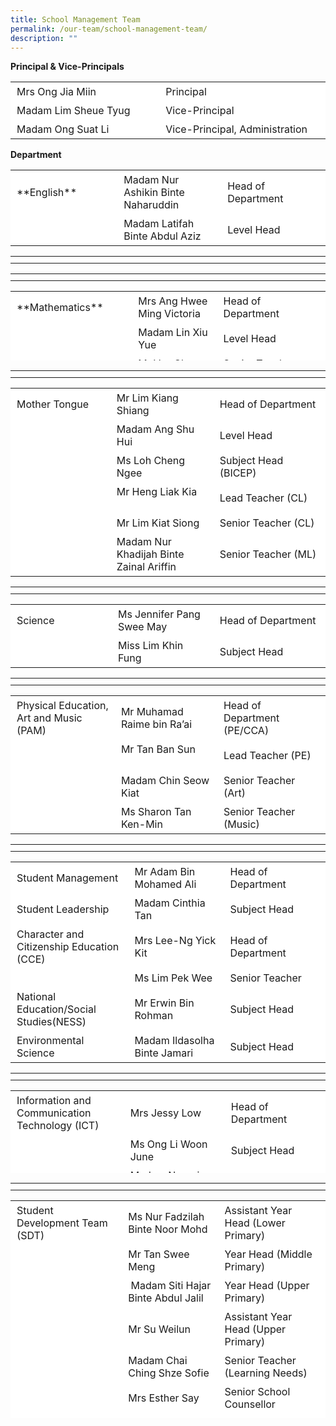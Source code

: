```yaml
---
title: School Management Team
permalink: /our-team/school-management-team/
description: ""
---
```

**Principal & Vice-Principals**


 <table border="0" style="box-sizing: inherit; border-collapse: collapse; border-spacing: 0px; max-width: 100%; width: 792.225px;"><tbody style="box-sizing: inherit;"><tr style="box-sizing: inherit; background: rgb(255, 255, 255);"><td style="box-sizing: inherit; padding: 5px 10px; width: 395.612px;">Mrs Ong Jia Miin</td><td style="box-sizing: inherit; padding: 5px 10px; width: 395.612px;">Principal</td></tr><tr style="box-sizing: inherit; background: rgb(255, 255, 255);"><td style="box-sizing: inherit; padding: 5px 10px; width: 395.612px;">Madam Lim Sheue Tyug</td><td style="box-sizing: inherit; padding: 5px 10px; width: 395.612px;">Vice-Principal</td></tr><tr style="box-sizing: inherit; background: rgb(255, 255, 255);"><td style="box-sizing: inherit; padding: 5px 10px; width: 395.612px;">Madam Ong Suat Li</td><td style="box-sizing: inherit; padding: 5px 10px; width: 395.612px;">Vice-Principal, Administration</td></tr></tbody></table>

**Department**

<table border="0" style="box-sizing: inherit; border-collapse: collapse; border-spacing: 0px; max-width: 100%; width: 792.225px;"><tbody style="box-sizing: inherit;"><tr style="box-sizing: inherit; background: rgb(255, 255, 255);"><td style="box-sizing: inherit; padding: 5px 10px; width: 263.737px;">**English**</td><td style="box-sizing: inherit; padding: 5px 10px; width: 263.737px;">Madam Nur Ashikin Binte Naharuddin</td><td style="box-sizing: inherit; padding: 5px 10px; width: 263.75px;">Head of Department</td></tr><tr style="box-sizing: inherit; background: rgb(255, 255, 255);"><td style="box-sizing: inherit; padding: 5px 10px; width: 263.737px;">&nbsp;</td><td style="box-sizing: inherit; padding: 5px 10px; width: 263.737px;">Madam Latifah Binte Abdul Aziz</td><td style="box-sizing: inherit; padding: 5px 10px; width: 263.75px;">Level Head</td></tr></tbody></table>

<table border="0" style="box-sizing: inherit; border-collapse: collapse; border-spacing: 0px; max-width: 100%; width: 792.225px;"><tbody style="box-sizing: inherit;"><tr style="box-sizing: inherit; background: rgb(255, 255, 255);"><td style="box-sizing: inherit; padding: 5px 10px; width: 263.737px;"></td><td style="box-sizing: inherit; padding: 5px 10px; width: 263.737px;"></td><td style="box-sizing: inherit; padding: 5px 10px; width: 263.75px;"></td></tr></tbody></table>

<table border="0" style="box-sizing: inherit; border-collapse: collapse; border-spacing: 0px; max-width: 100%; width: 792.225px;"><tbody style="box-sizing: inherit;"><tr style="box-sizing: inherit; background: rgb(255, 255, 255);"><td style="box-sizing: inherit; padding: 5px 10px; width: 263.737px;"></td><td style="box-sizing: inherit; padding: 5px 10px; width: 263.737px;"></td><td style="box-sizing: inherit; padding: 5px 10px; width: 263.75px;"></td></tr></tbody></table>




<table border="0" style="box-sizing: inherit; border-collapse: collapse; border-spacing: 0px; max-width: 100%; width: 792.225px; height: 111px;"><tbody style="box-sizing: inherit;"><tr style="box-sizing: inherit; background: rgb(255, 255, 255); height: 44px;"><td style="box-sizing: inherit; padding: 5px 10px; width: 263.737px; height: 44px;">**Mathematics**</td><td style="box-sizing: inherit; padding: 5px 10px; width: 263.737px; height: 44px;">Mrs Ang Hwee Ming Victoria</td><td style="box-sizing: inherit; padding: 5px 10px; width: 263.75px; height: 44px;">Head of Department</td></tr><tr style="box-sizing: inherit; background: rgb(255, 255, 255); height: 23px;"><td style="box-sizing: inherit; padding: 5px 10px; width: 263.737px; height: 23px;">&nbsp;</td><td style="box-sizing: inherit; padding: 5px 10px; width: 263.737px; height: 23px;">Madam Lin Xiu Yue</td><td style="box-sizing: inherit; padding: 5px 10px; width: 263.75px; height: 23px;">Level Head</td></tr><tr style="box-sizing: inherit; background: rgb(255, 255, 255); height: 44px;"><td style="box-sizing: inherit; padding: 5px 10px; width: 263.737px; height: 44px;">&nbsp;</td><td style="box-sizing: inherit; padding: 5px 10px; width: 263.737px; height: 44px;">Mr Ves Chee Kim Lee</td><td style="box-sizing: inherit; padding: 5px 10px; width: 263.75px; height: 44px;">Senior Teacher (Mathematics)</td></tr></tbody></table>

<table border="0" style="box-sizing: inherit; border-collapse: collapse; border-spacing: 0px; max-width: 100%; width: 792.225px;"><tbody style="box-sizing: inherit;"><tr style="box-sizing: inherit; background: rgb(255, 255, 255);"><td style="box-sizing: inherit; padding: 5px 10px; width: 263.737px;"></td><td style="box-sizing: inherit; padding: 5px 10px; width: 263.737px;"></td><td style="box-sizing: inherit; padding: 5px 10px; width: 263.75px;"></td></tr></tbody></table>

<table border="0" style="box-sizing: inherit; border-collapse: collapse; border-spacing: 0px; max-width: 100%; width: 792.225px;"><tbody style="box-sizing: inherit;"><tr style="box-sizing: inherit; background: rgb(255, 255, 255);"><td style="box-sizing: inherit; padding: 5px 10px; width: 263.737px;">Mother Tongue</td><td style="box-sizing: inherit; padding: 5px 10px; width: 263.737px;">Mr Lim Kiang Shiang</td><td style="box-sizing: inherit; padding: 5px 10px; width: 263.75px;">Head of Department</td></tr><tr style="box-sizing: inherit; background: rgb(255, 255, 255);"><td style="box-sizing: inherit; padding: 5px 10px; width: 263.737px;">&nbsp;</td><td style="box-sizing: inherit; padding: 5px 10px; width: 263.737px;">Madam Ang Shu Hui&nbsp; &nbsp;&nbsp;</td><td style="box-sizing: inherit; padding: 5px 10px; width: 263.75px;">Level Head</td></tr><tr style="box-sizing: inherit; background: rgb(255, 255, 255);"><td style="box-sizing: inherit; padding: 5px 10px; width: 263.737px;">&nbsp;</td><td style="box-sizing: inherit; padding: 5px 10px; width: 263.737px;">Ms Loh Cheng Ngee</td><td style="box-sizing: inherit; padding: 5px 10px; width: 263.75px;">Subject Head (BICEP)</td></tr><tr style="box-sizing: inherit; background: rgb(255, 255, 255);"><td style="box-sizing: inherit; padding: 5px 10px; width: 263.737px;">&nbsp;</td><td style="box-sizing: inherit; padding: 5px 10px; width: 263.737px;">Mr Heng Liak Kia&nbsp; &nbsp; &nbsp;</td><td style="box-sizing: inherit; padding: 5px 10px; width: 263.75px;">Lead Teacher (CL)</td></tr><tr style="box-sizing: inherit; background: rgb(255, 255, 255);"><td style="box-sizing: inherit; padding: 5px 10px; width: 263.737px;">&nbsp;</td><td style="box-sizing: inherit; padding: 5px 10px; width: 263.737px;">Mr Lim Kiat Siong</td><td style="box-sizing: inherit; padding: 5px 10px; width: 263.75px;">Senior Teacher (CL)</td></tr><tr style="box-sizing: inherit; background: rgb(255, 255, 255);"><td style="box-sizing: inherit; padding: 5px 10px; width: 263.737px;">&nbsp;</td><td style="box-sizing: inherit; padding: 5px 10px; width: 263.737px;">Madam Nur Khadijah Binte Zainal Ariffin&nbsp;</td><td style="box-sizing: inherit; padding: 5px 10px; width: 263.75px;">Senior Teacher (ML)</td></tr></tbody></table>

<table border="0" style="box-sizing: inherit; border-collapse: collapse; border-spacing: 0px; max-width: 100%; width: 792.225px;"><tbody style="box-sizing: inherit;"><tr style="box-sizing: inherit; background: rgb(255, 255, 255);"><td style="box-sizing: inherit; padding: 5px 10px; width: 263.737px;"></td><td style="box-sizing: inherit; padding: 5px 10px; width: 263.737px;"></td><td style="box-sizing: inherit; padding: 5px 10px; width: 263.75px;"></td></tr></tbody></table>

<table border="0" style="box-sizing: inherit; border-collapse: collapse; border-spacing: 0px; max-width: 100%; width: 792.225px;"><tbody style="box-sizing: inherit;"><tr style="box-sizing: inherit; background: rgb(255, 255, 255);"><td style="box-sizing: inherit; padding: 5px 10px; width: 263.737px;">Science</td><td style="box-sizing: inherit; padding: 5px 10px; width: 263.737px;">Ms Jennifer Pang Swee May</td><td style="box-sizing: inherit; padding: 5px 10px; width: 263.75px;">Head of Department</td></tr><tr style="box-sizing: inherit; background: rgb(255, 255, 255);"><td style="box-sizing: inherit; padding: 5px 10px; width: 263.737px;">&nbsp;</td><td style="box-sizing: inherit; padding: 5px 10px; width: 263.737px;">Miss Lim Khin Fung</td><td style="box-sizing: inherit; padding: 5px 10px; width: 263.75px;">Subject Head</td></tr></tbody></table>

<table border="0" style="box-sizing: inherit; border-collapse: collapse; border-spacing: 0px; max-width: 100%; width: 792.225px;"><tbody style="box-sizing: inherit;"><tr style="box-sizing: inherit; background: rgb(255, 255, 255);"><td style="box-sizing: inherit; padding: 5px 10px; width: 263.737px;"></td><td style="box-sizing: inherit; padding: 5px 10px; width: 263.737px;"></td><td style="box-sizing: inherit; padding: 5px 10px; width: 263.75px;"></td></tr></tbody></table>

<table border="0" style="box-sizing: inherit; border-collapse: collapse; border-spacing: 0px; max-width: 100%; width: 792.225px;"><tbody style="box-sizing: inherit;"><tr style="box-sizing: inherit; background: rgb(255, 255, 255);"><td style="box-sizing: inherit; padding: 5px 10px; width: 263.737px;">Physical Education, Art and Music (PAM)</td><td style="box-sizing: inherit; padding: 5px 10px; width: 263.737px;">Mr Muhamad Raime bin Ra’ai</td><td style="box-sizing: inherit; padding: 5px 10px; width: 263.75px;">Head of Department (PE/CCA)</td></tr><tr style="box-sizing: inherit; background: rgb(255, 255, 255);"><td style="box-sizing: inherit; padding: 5px 10px; width: 263.737px;">&nbsp;</td><td style="box-sizing: inherit; padding: 5px 10px; width: 263.737px;">Mr Tan Ban Sun&nbsp; &nbsp; &nbsp; &nbsp; &nbsp; &nbsp;</td><td style="box-sizing: inherit; padding: 5px 10px; width: 263.75px;">Lead Teacher (PE)</td></tr><tr style="box-sizing: inherit; background: rgb(255, 255, 255);"><td style="box-sizing: inherit; padding: 5px 10px; width: 263.737px;">&nbsp;</td><td style="box-sizing: inherit; padding: 5px 10px; width: 263.737px;">Madam Chin Seow Kiat&nbsp;</td><td style="box-sizing: inherit; padding: 5px 10px; width: 263.75px;">Senior Teacher (Art)</td></tr><tr style="box-sizing: inherit; background: rgb(255, 255, 255);"><td style="box-sizing: inherit; padding: 5px 10px; width: 263.737px;">&nbsp;</td><td style="box-sizing: inherit; padding: 5px 10px; width: 263.737px;">Ms Sharon Tan Ken-Min&nbsp;</td><td style="box-sizing: inherit; padding: 5px 10px; width: 263.75px;">Senior Teacher (Music)</td></tr></tbody></table>

<table border="0" style="box-sizing: inherit; border-collapse: collapse; border-spacing: 0px; max-width: 100%; width: 792.225px;"><tbody style="box-sizing: inherit;"><tr style="box-sizing: inherit; background: rgb(255, 255, 255);"><td style="box-sizing: inherit; padding: 5px 10px; width: 263.737px;"></td><td style="box-sizing: inherit; padding: 5px 10px; width: 263.737px;"></td><td style="box-sizing: inherit; padding: 5px 10px; width: 263.75px;"></td></tr></tbody></table>

<table border="0" style="box-sizing: inherit; border-collapse: collapse; border-spacing: 0px; max-width: 100%; width: 792.225px;"><tbody style="box-sizing: inherit;"><tr style="box-sizing: inherit; background: rgb(255, 255, 255);"><td style="box-sizing: inherit; padding: 5px 10px; width: 263.737px;">Student Management</td><td style="box-sizing: inherit; padding: 5px 10px; width: 263.737px;">Mr Adam Bin Mohamed Ali</td><td style="box-sizing: inherit; padding: 5px 10px; width: 263.75px;">Head of Department</td></tr><tr style="box-sizing: inherit; background: rgb(255, 255, 255);"><td style="box-sizing: inherit; padding: 5px 10px; width: 263.737px;">Student Leadership</td><td style="box-sizing: inherit; padding: 5px 10px; width: 263.737px;">Madam Cinthia Tan</td><td style="box-sizing: inherit; padding: 5px 10px; width: 263.75px;">Subject Head&nbsp;</td></tr><tr style="box-sizing: inherit; background: rgb(255, 255, 255);"><td style="box-sizing: inherit; padding: 5px 10px; width: 263.737px;">Character and Citizenship Education (CCE)</td><td style="box-sizing: inherit; padding: 5px 10px; width: 263.737px;">Mrs Lee-Ng Yick Kit</td><td style="box-sizing: inherit; padding: 5px 10px; width: 263.75px;">Head of Department</td></tr><tr style="box-sizing: inherit; background: rgb(255, 255, 255);"><td style="box-sizing: inherit; padding: 5px 10px; width: 263.737px;">&nbsp;</td><td style="box-sizing: inherit; padding: 5px 10px; width: 263.737px;">Ms Lim Pek Wee</td><td style="box-sizing: inherit; padding: 5px 10px; width: 263.75px;">Senior Teacher&nbsp;</td></tr><tr style="box-sizing: inherit; background: rgb(255, 255, 255);"><td style="box-sizing: inherit; padding: 5px 10px; width: 263.737px;">National Education/Social Studies(NESS)</td><td style="box-sizing: inherit; padding: 5px 10px; width: 263.737px;">Mr Erwin Bin Rohman</td><td style="box-sizing: inherit; padding: 5px 10px; width: 263.75px;">Subject Head</td></tr><tr style="box-sizing: inherit; background: rgb(255, 255, 255);"><td style="box-sizing: inherit; padding: 5px 10px; width: 263.737px;">Environmental Science</td><td style="box-sizing: inherit; padding: 5px 10px; width: 263.737px;">Madam Ildasolha Binte Jamari &nbsp;</td><td style="box-sizing: inherit; padding: 5px 10px; width: 263.75px;">Subject Head</td></tr></tbody></table>

<table border="0" style="box-sizing: inherit; border-collapse: collapse; border-spacing: 0px; max-width: 100%; width: 792.225px;"><tbody style="box-sizing: inherit;"><tr style="box-sizing: inherit; background: rgb(255, 255, 255);"><td style="box-sizing: inherit; padding: 5px 10px; width: 263.737px;"></td><td style="box-sizing: inherit; padding: 5px 10px; width: 263.737px;"></td><td style="box-sizing: inherit; padding: 5px 10px; width: 263.75px;"></td></tr></tbody></table>

<table border="0" style="box-sizing: inherit; border-collapse: collapse; border-spacing: 0px; max-width: 100%; width: 792.225px; height: 132px;"><tbody style="box-sizing: inherit;"><tr style="box-sizing: inherit; background: rgb(255, 255, 255); height: 65px;"><td style="box-sizing: inherit; padding: 5px 10px; width: 263.737px; height: 65px;">Information and Communication Technology (ICT)</td><td style="box-sizing: inherit; padding: 5px 10px; width: 263.737px; height: 65px;">Mrs Jessy Low</td><td style="box-sizing: inherit; padding: 5px 10px; width: 263.75px; height: 65px;">Head of Department</td></tr><tr style="box-sizing: inherit; background: rgb(255, 255, 255); height: 23px;"><td style="box-sizing: inherit; padding: 5px 10px; width: 263.737px; height: 23px;">&nbsp;</td><td style="box-sizing: inherit; padding: 5px 10px; width: 263.737px; height: 23px;">Ms Ong Li Woon June</td><td style="box-sizing: inherit; padding: 5px 10px; width: 263.75px; height: 23px;">Subject Head</td></tr><tr style="box-sizing: inherit; background: rgb(255, 255, 255); height: 44px;"><td style="box-sizing: inherit; padding: 5px 10px; width: 263.737px; height: 44px;">&nbsp;</td><td style="box-sizing: inherit; padding: 5px 10px; width: 263.737px; height: 44px;">Madam Nooraina Binte Mohammad Nasir</td><td style="box-sizing: inherit; padding: 5px 10px; width: 263.75px; height: 44px;">Subject Head (ALP)</td></tr></tbody></table>

<table border="0" style="box-sizing: inherit; border-collapse: collapse; border-spacing: 0px; max-width: 100%; width: 792.225px;"><tbody style="box-sizing: inherit;"><tr style="box-sizing: inherit; background: rgb(255, 255, 255);"><td style="box-sizing: inherit; padding: 5px 10px; width: 263.737px;"></td><td style="box-sizing: inherit; padding: 5px 10px; width: 263.737px;"></td><td style="box-sizing: inherit; padding: 5px 10px; width: 263.75px;"></td></tr></tbody></table>

<table border="0" style="box-sizing: inherit; border-collapse: collapse; border-spacing: 0px; max-width: 100%; width: 792.225px; height: 348px;"><tbody style="box-sizing: inherit;"><tr style="box-sizing: inherit; background: rgb(255, 255, 255);"><td style="box-sizing: inherit; padding: 5px 10px; width: 263.737px;">Student Development Team (SDT)</td><td style="box-sizing: inherit; padding: 5px 10px; width: 263.737px;">Ms Nur Fadzilah Binte Noor Mohd</td><td style="box-sizing: inherit; padding: 5px 10px; width: 263.75px;">Assistant Year Head (Lower Primary)</td></tr><tr style="box-sizing: inherit; background: rgb(255, 255, 255);"><td style="box-sizing: inherit; padding: 5px 10px; width: 263.737px;">&nbsp;</td><td style="box-sizing: inherit; padding: 5px 10px; width: 263.737px;">Mr Tan Swee Meng</td><td style="box-sizing: inherit; padding: 5px 10px; width: 263.75px;">Year Head (Middle Primary)</td></tr><tr style="box-sizing: inherit; background: rgb(255, 255, 255);"><td style="box-sizing: inherit; padding: 5px 10px; width: 263.737px;">&nbsp;</td><td style="box-sizing: inherit; padding: 5px 10px; width: 263.737px;">&nbsp;Madam Siti Hajar Binte Abdul Jalil</td><td style="box-sizing: inherit; padding: 5px 10px; width: 263.75px;">Year Head (Upper Primary)</td></tr><tr style="box-sizing: inherit; background: rgb(255, 255, 255);"><td style="box-sizing: inherit; padding: 5px 10px; width: 263.737px;">&nbsp;</td><td style="box-sizing: inherit; padding: 5px 10px; width: 263.737px;">Mr Su Weilun&nbsp; &nbsp;</td><td style="box-sizing: inherit; padding: 5px 10px; width: 263.75px;">Assistant Year Head (Upper Primary)</td></tr><tr style="box-sizing: inherit; background: rgb(255, 255, 255);"><td style="box-sizing: inherit; padding: 5px 10px; width: 263.737px;">&nbsp;</td><td style="box-sizing: inherit; padding: 5px 10px; width: 263.737px;">Madam Chai Ching Shze Sofie</td><td style="box-sizing: inherit; padding: 5px 10px; width: 263.75px;">Senior Teacher (Learning Needs)</td></tr><tr style="box-sizing: inherit; background: rgb(255, 255, 255);"><td style="box-sizing: inherit; padding: 5px 10px; width: 263.737px;">&nbsp;</td><td style="box-sizing: inherit; padding: 5px 10px; width: 263.737px;">Mrs Esther Say</td><td style="box-sizing: inherit; padding: 5px 10px; width: 263.75px;">Senior School Counsellor</td></tr><tr style="box-sizing: inherit; background: rgb(255, 255, 255);"><td style="box-sizing: inherit; padding: 5px 10px; width: 263.737px;">School Staff Development</td><td style="box-sizing: inherit; padding: 5px 10px; width: 263.737px;">Mr Ng Boon Yang</td><td style="box-sizing: inherit; padding: 5px 10px; width: 263.75px;">School Staff Developer/<br style="box-sizing: inherit;">Head of Department</td></tr></tbody></table>